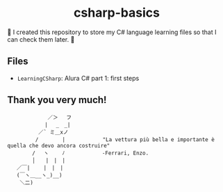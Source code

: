 <h1 align="center">csharp-basics</h1>

🍄 I created this repository to store my C# language learning files so that I can check them later. 🐻

<h2>Files</h2>

- `LearningCSharp`: Alura C# part 1: first steps
<h2>Thank you very much!</h2>

```
             ／＞　 フ
            | 　_　_| 
          ／` ミ＿xノ 
         /　　　　 |            "La vettura più bella e importante è quella che devo ancora costruire"
        /　 ヽ　　 ﾉ            -Ferrari, Enzo.
        │　　|　|　|
   ／￣|　　 |　|　|
   (￣ヽ＿__ヽ_)__)
    ＼二)
```
